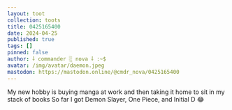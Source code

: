 ```yaml
---
layout: toot
collection: toots
title: 0425165400
date: 2024-04-25
published: true
tags: []
pinned: false
author: ⸸ commander ░ nova ⸸ :~$
avatar: /img/avatar/daemon.jpeg
mastodon: https://mastodon.online/@cmdr_nova/0425165400
---
```


My new hobby is buying manga at work and then taking it home to sit in my stack of books So far I got Demon Slayer, One Piece, and Initial D 😂
